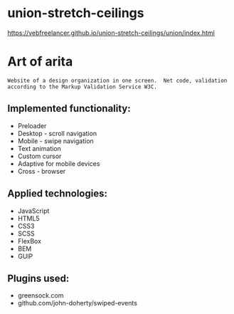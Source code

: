 # union-stretch-ceilings
https://vebfreelancer.github.io/union-stretch-ceilings/union/index.html

# Art of arita
```
Website of a design organization in one screen.  Net code, validation according to the Markup Validation Service W3C.
```
## Implemented functionality:
- Preloader
- Desktop - scroll navigation
- Mobile - swipe navigation
- Text animation
- Custom cursor
- Adaptive for mobile devices
- Cross - browser
## Applied technologies:
- JavaScript
- HTML5
- CSS3
- SCSS
- FlexBox
- BEM
- GUlP
## Plugins used:
- greensock.com
- github.com/john-doherty/swiped-events

